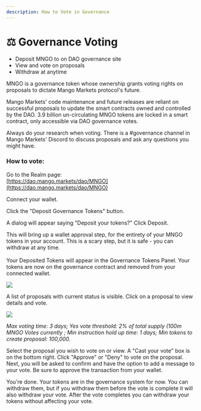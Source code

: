 ```yaml
---
description: How to Vote in Governance
---
```


# ⚖ Governance Voting

* Deposit MNGO to on DAO governance site
* View and vote on proposals
* Withdraw at anytime

MNGO is a governance token whose ownership grants voting rights on proposals to dictate Mango Markets protocol's future.

Mango Markets' code maintenance and future releases are reliant on successful proposals to update the smart contracts owned and controlled by the DAO. 3.9 billion un-circulating MNGO tokens are locked in a smart contract, only accessible via DAO governance votes.

Always do your research when voting. There is a #governance channel in Mango Markets' Discord to discuss proposals and ask any questions you might have.

### How to vote:

Go to the Realm page:\
[https://dao.mango.markets/dao/MNGO](https://dao.mango.markets/dao/MNGO)

Connect your wallet.

Click the "Deposit Governance Tokens" button.

A dialog will appear saying "Deposit your tokens?" Click Deposit.

This will bring up a wallet approval step, for the entirety of your MNGO tokens in your account. This is a scary step, but it is safe - you can withdraw at any time.\
\
Your Deposited Tokens will appear in the Governance Tokens Panel. Your tokens are now on the governance contract and removed from your connected wallet.&#x20;

![](<../.gitbook/assets/Screen Shot 2021-12-28 at 12.42.38 PM.png>)

A list of proposals with current status is visible. Click on a proposal to view details and vote.

![](<../.gitbook/assets/Screen Shot 2021-12-28 at 12.45.40 PM.png>)

_Max voting time: 3 days; Yes vote threshold: 2% of total supply (100m MNGO Votes currently ; Min instruction hold up time: 1 days; Min tokens to create proposal: 100,000._

Select the proposal you wish to vote on or view. A "Cast your vote" box is on the bottom right. Click "Approve" or "Deny" to vote on the proposal. Next, you will be asked to confirm and have the option to add a message to your vote. Be sure to approve the transaction from your wallet.

You're done. Your tokens are in the governance system for now. You can withdraw them, but if you withdraw them before the vote is complete it will also withdraw your vote. After the vote completes you can withdraw your tokens without affecting your vote.
